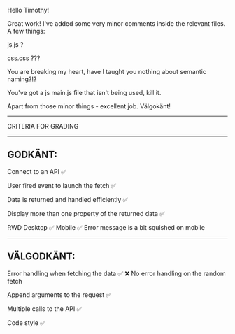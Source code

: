 Hello Timothy!

Great work! I've added some very minor comments inside the relevant files. A few things:

js.js ? 

css.css ??? 

You are breaking my heart, have I taught you nothing about semantic naming?!?

You've got a js main.js file that isn't being used, kill it.

Apart from those minor things - excellent job. Välgokänt!

*************************************

CRITERIA FOR GRADING

*************************************

GODKÄNT:
-------------------------------------

Connect to an API ✅

User fired event to launch the fetch ✅

Data is returned and handled efficiently ✅

Display more than one property of the returned data ✅

RWD
  Desktop ✅
  Mobile ✅ 
    Error message is a bit squished on mobile

-------------------------------------

VÄLGODKÄNT:
-------------------------------------

Error handling when fetching the data  ✅ ❌
  No error handling on the random fetch

Append arguments to the request ✅

Multiple calls to the API ✅
 
Code style  ✅